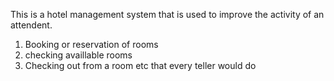 This is a hotel management system that is used to improve the activity of an attendent.
1. Booking or reservation of rooms
2. checking availlable rooms 
3. Checking out from a room
	etc that every teller would do